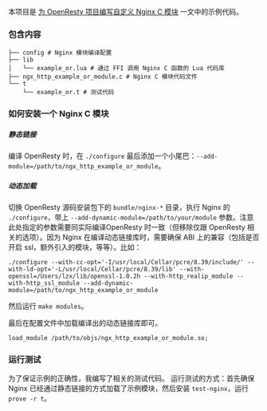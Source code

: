 本项目是 [为 OpenResty 项目编写自定义 Nginx C 模块](https://segmentfault.com/a/1190000010637226) 一文中的示例代码。

### 包含内容

```
├── config # Nginx 模块编译配置
├── lib
│   └── example_or.lua # 通过 FFI 调用 Nginx C 函数的 Lua 代码库
├── ngx_http_example_or_module.c # Nginx C 模块代码文件
└── t
    └── example_or.t # 测试代码
```

### 如何安装一个 Nginx C 模块

##### 静态链接

编译 OpenResty 时，在 `./configure` 最后添加一个小尾巴：`--add-module=/path/to/ngx_http_example_or_module`。

##### 动态加载

切换 OpenResty 源码安装包下的 `bundle/nginx-*` 目录，执行 Nginx 的 `./configure`，带上 `--add-dynamic-module=/path/to/your/module` 参数。注意此处指定的参数需要同实际编译OpenResty 时一致（但移除仅跟 OpenResty 相关的选项）。因为 Nginx 在编译动态链接库时，需要确保 ABI 上的兼容（包括是否开启 ssl，额外引入的模块，等等）。比如：

```
./configure --with-cc-opt='-I/usr/local/Cellar/pcre/8.39/include/' --with-ld-opt='-L/usr/local/Cellar/pcre/8.39/lib' --with-openssl=/Users/lzx/lib/openssl-1.0.2h --with-http_realip_module --with-http_ssl_module --add-dynamic-module=/path/to/ngx_http_example_or_module
```

然后运行 `make modules`。

最后在配置文件中加载编译出的动态链接库即可。
```
load_module /path/to/objs/ngx_http_example_or_module.so;
```

### 运行测试

为了保证示例的正确性，我编写了相关的测试代码。
运行测试的方式：首先确保 Nginx 已经通过静态链接的方式加载了示例模块，然后安装 `test-nginx`，运行 `prove -r t`。
